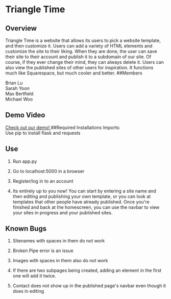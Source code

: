 # Triangle Time

## Overview
Triangle Time is a website that allows its users to pick a website template, and then customize it. Users can add a variety of HTML elements and customize the site to their liking. When they are done, the user can save their site to their account and publish it to a subdomain of our site. Of course, if they ever change their mind, they can always delete it. Users can also view the published sites of other users for inspiration. It functions much like Squarespace, but much cooler and better.
##Members

Brian Lu
<br>
Sarah Yoon
<br>
Max Bertfield
<br>
Michael Woo

## Demo Video
<a href="https://youtu.be/DlCIh-LxKow"> Check out our demo! </a>
##Required Installations
Imports:
<br>
Use pip to install flask and requests

## Use
1) Run app.py

2) Go to localhost:5000 in a browser

3) Register/log in to an account

4) Its entirely up to you now! You can start by entering a site name and then editing and publishing your own template, or you can look at templates that other people have already published. Once you're finished and back at the homescreen, you can use the navbar to view your sites in progress and your published sites.


## Known Bugs
1) Sitenames with spaces in them do not work

2) Broken Pipe error is an issue

3) Images with spaces in them also do not work

4) If there are two subpages being created, adding an element in the first one will add it twice. 

5) Contact does not show up in the published page's navbar even though it does in editing
